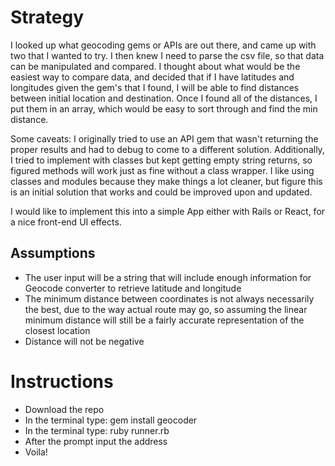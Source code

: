 # Strategy
I looked up what geocoding gems or APIs are out there, and came up with two that I wanted to try. I then knew I need to parse the csv file, so that data can be manipulated and compared. I thought about what would be the easiest way to compare data, and decided that if I have latitudes and longitudes given the gem's that I found, I will be able to find distances between initial location and destination. Once I found all of the distances, I put them in an array, which would be easy to sort through and find the min distance. 

Some caveats: I originally tried to use an API gem that wasn't returning the proper results and had to debug to come to a different solution. Additionally, I tried to implement with classes but kept getting empty string returns, so figured methods will work just as fine without a class wrapper. I like using classes and modules because they make things a lot cleaner, but figure this is an initial solution that works and could be improved upon and updated. 

I would like to implement this into a simple App either with Rails or React, for a nice front-end UI effects. 

## Assumptions
* The user input will be a string that will include enough information for Geocode converter to retrieve latitude and longitude
* The minimum distance between coordinates is not always necessarily the best, due to the way actual route may go, so assuming the linear minimum distance will still be a fairly accurate representation of the closest location
* Distance will not be negative

# Instructions
* Download the repo 
* In the terminal type: gem install geocoder
* In the terminal type: ruby runner.rb
* After the prompt input the address
* Voila!
